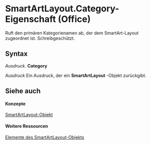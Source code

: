 
# SmartArtLayout.Category-Eigenschaft (Office)

Ruft den primären Kategorienamen ab, der dem SmartArt-Layout zugeordnet ist. Schreibgeschützt.


## Syntax

 _Ausdruck_. **Category**

 _Ausdruck_ Ein Ausdruck, der ein **SmartArtLayout** -Objekt zurückgibt.


## Siehe auch


#### Konzepte


[SmartArtLayout-Objekt](f8d9db83-86f7-4830-096d-5d15368ab6b1.md)
#### Weitere Ressourcen


[Elemente des SmartArtLayout-Objekts](http://msdn.microsoft.com/library/addb351f-b586-c4a1-e3d2-ad170e0ed750%28Office.15%29.aspx)